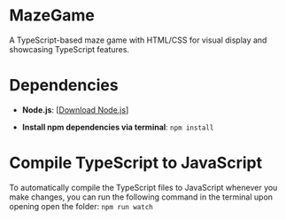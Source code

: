 # MazeGame
A TypeScript-based maze game with HTML/CSS for visual display and showcasing TypeScript features.

# Dependencies
- **Node.js**: [[Download Node.js](https://nodejs.org/en)]

- **Install npm dependencies via terminal**:
    `npm install`

# Compile TypeScript to JavaScript
To automatically compile the TypeScript files to JavaScript whenever you make changes, you can run the following command in the terminal upon opening open the folder:
    `npm run watch`
